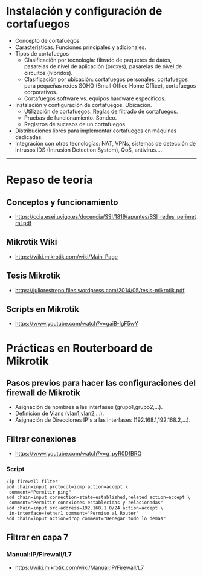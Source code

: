 # Instalación y configuración de cortafuegos
- Concepto de cortafuegos.
- Características. Funciones principales y adicionales.
- Tipos de cortafuegos
  - Clasificación por tecnología: filtrado de paquetes de datos, pasarelas de nivel de aplicación (proxys), pasarelas de nivel de circuitos (híbridos).
  - Clasificación por ubicación: cortafuegos personales, cortafuegos para pequeñas redes SOHO (Small Office Home Office), cortafuegos corporativos.
  - Cortafuegos software vs. equipos hardware específicos.
- Instalación y configuración de cortafuegos. Ubicación.
  - Utilización de cortafuegos. Reglas de filtrado de cortafuegos.
  - Pruebas de funcionamiento. Sondeo.
  - Registros de sucesos de un cortafuegos.
- Distribuciones libres para implementar cortafuegos en máquinas dedicadas.
- Integración con otras tecnologías: NAT, VPNs, sistemas de detección de intrusos IDS (Intrusion Detection System), QoS, antivirus…. 

----------------

# Repaso de teoría

## Conceptos y funcionamiento
* https://ccia.esei.uvigo.es/docencia/SSI/1819/apuntes/SSI_redes_perimetral.pdf

## Mikrotik Wiki
* https://wiki.mikrotik.com/wiki/Main_Page

## Tesis Mikrotik
* https://juliorestrepo.files.wordpress.com/2014/05/tesis-mikrotik.pdf

## Scripts en Mikrotik
* https://www.youtube.com/watch?v=gaiB-IgF5wY

# Prácticas en Routerboard de Mikrotik

## Pasos previos para hacer las configuraciones del firewall de Mikrotik
- Asignación de nombres a las interfases (grupo1,grupo2,...).
- Definición de Vlans (vlan1,vlan2,...).
- Asignación de Direcciones IP´s a las interfases (192.168.1,192.168.2,...).

## Filtrar conexiones
* https://www.youtube.com/watch?v=g_pyR0DfBRQ

### Script
```Mikrotik
/ip firewall filter
add chain=input protocol=icmp action=accept \
 comment="Permitir ping" 
add chain=input connection-state=established,related action=accept \
 comment="Permitir conexiones establecidas y relacionadas"  
add chain=input src-address=192.168.1.0/24 action=accept \
 in-interface=!ether1 comment="Permiso al Router"
add chain=input action=drop comment="Denegar todo lo demas"
```

## Filtrar en capa 7

### Manual:IP/Firewall/L7
* https://wiki.mikrotik.com/wiki/Manual:IP/Firewall/L7
